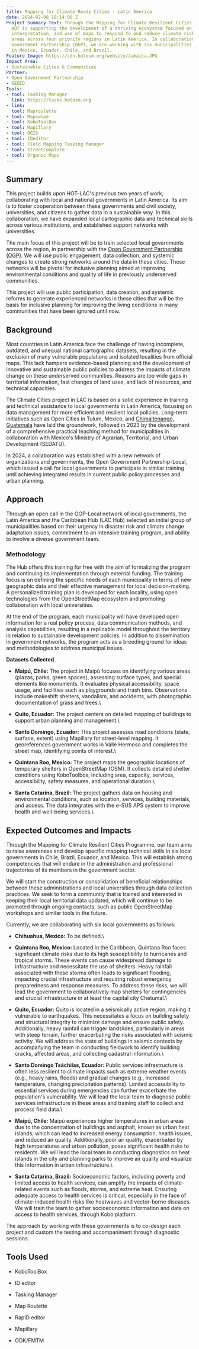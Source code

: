 ```yaml
---
title: Mapping for Climate Ready Cities - Latin America
date: 2024-02-08 18:14:00 Z
Project Summary Text: Through the Mapping for Climate Resilient Cities Programme,
  HOT is supporting the development of a thriving ecosystem focused on the creation,
  interpretation, and use of maps to respond to and reduce climate risks in urban
  areas across four priority regions in Latin America. In collaboration with the Open
  Government Partnership (OGP), we are working with six municipalities and states
  in Mexico, Ecuador, Chile, and Brazil.
Feature Image: https://cdn.hotosm.org/website/Jamaica.JPG
Impact Area:
- Sustainable Cities & Communities
Partner:
- Open Government Partnership
- GEOID
Tools:
- tool: Tasking Manager
  link: https://tasks.hotosm.org
- link: 
  tool: Maproulette
- tool: Mapswipe
- tool: KoboToolBox
- tool: Mapillary
- tool: QGIS
- tool: IDeditor
- tool: Field Mapping Tasking Manager
- tool: StreetComplete
- tool: Organic Maps
---
```


## Summary

This project builds upon HOT-LAC's previous two years of work, collaborating with local and national governments in Latin America. Its aim is to foster cooperation between these governments and civil society, universities, and citizens to gather data in a sustainable way. In this collaboration, we have expanded local cartographic data and technical skills across various institutions, and established support networks with universities.

The main focus of this project will be to train selected local  governments across the region, in partnership with the [Open Government Partnership (OGP)](https://www.opengovpartnership.org/). We will use public engagement, data collection, and systemic changes to create strong networks around the data in these cities. These networks will be pivotal for inclusive planning aimed at improving environmental conditions and quality of life in previously underserved communities.

This project will use public participation, data creation, and systemic reforms to generate experienced networks in these cities that will be the basis for inclusive planning for improving the living conditions in many communities that have been ignored until now.

## Background

Most countries in Latin America face the challenge of having incomplete, outdated, and unequal national cartographic datasets, resulting in the exclusion of many vulnerable populations and isolated localities from official maps. This lack hampers evidence-based planning and the development of innovative and sustainable public policies to address the impacts of climate change on these underserved communities. Reasons are too wide gaps in territorial information, fast changes of land uses, and lack of resources, and technical capacities.

The Climate Cities project in LAC is based on a solid experience in training and technical assistance to local governments in Latin America, focusing on data management for more efficient and resilient local policies. Long-term initiatives such as Open Cities in Tulum,  Mexico, and [Chimaltenango, Guatemala](https://www.hotosm.org/projects/opencities-guatemala-EN/) have laid the groundwork, followed in 2023 by the development of a comprehensive practical teaching method for municipalities in collaboration with Mexico's Ministry of Agrarian, Territorial, and Urban Development (SEDATU).

In 2024, a collaboration was established with a new network of organizations and governments, the Open Government Partnership-Local, which issued a call for local governments to participate in similar training until achieving integrated results in current public policy processes and urban planning.

## Approach

Through an open call in the OGP-Local network of local governments, the Latin America and the Caribbean Hub (LAC Hub) selected an initial group of municipalities based on their urgency in disaster risk and climate change adaptation issues, commitment to an intensive training program, and ability to involve a diverse government team.

### Methodology

The Hub offers this training for free with the aim of formalizing the program and continuing its implementation through external funding. The training focus is on defining the specific needs of each municipality in terms of new geographic data and their effective management for local decision-making. A personalized training plan is developed for each locality, using open technologies from the OpenStreetMap ecosystem and promoting collaboration with local universities.

At the end of the program, each municipality will have developed open information for  a real policy process, data communication methods, and analysis capabilities, resulting in a replicable model throughout the territory in relation to sustainable development policies. In addition to dissemination in government networks, the program acts as a breeding ground for ideas and methodologies to address municipal issues.

**Datasets Collected**

* **Maipú, Chile:** The project in Maipú focuses on identifying various areas (plazas, parks, green spaces), assessing surface types, and special elements like monuments. It evaluates physical accessibility, space usage, and facilities such as playgrounds and trash bins. Observations include makeshift shelters, vandalism, and accidents, with photographic documentation of grass and trees.\

* **Quito, Ecuador:** The project centers on detailed mapping of buildings to support urban planning and management.\

* **Santo Domingo, Ecuador:** This project assesses road conditions (state, surface, extent) using Mapillary for street-level mapping. It georeferences government works in Valle Hermoso and completes the street map, identifying points of interest.\

* **Quintana Roo, Mexico:** The project maps the geographic locations of temporary shelters in OpenStreetMap (OSM). It collects detailed shelter conditions using KoboToolbox, including area, capacity, services, accessibility, safety measures, and operational duration.\

* **Santa Catarina, Brazil:** The project gathers data on housing and environmental conditions, such as location, services, building materials, and access. The data integrates with the e-SUS APS system to improve health and well-being services.\

## Expected Outcomes and Impacts

Through the Mapping for Climate Resilient Cities Programme, our team aims to raise awareness and develop specific mapping technical skills in six local governments in Chile, Brazil, Ecuador, and Mexico. This will establish strong competencies that will endure in the administration and professional trajectories of its members in the government sector.

We will start the construction or consolidation of beneficial relationships between these administrations and local universities through data collection practices. We seek to form a community that is trained and interested in keeping their local territorial data updated, which will continue to be promoted through ongoing contacts, such as public OpenStreetMap workshops and similar tools in the future.

Currently, we are collaborating with six local governments as follows:

* **Chihuahua, Mexico:** To be defined.\

* **Quintana Roo, Mexico:** Located in the Caribbean, Quintana Roo faces significant climate risks due to its high susceptibility to hurricanes and tropical storms. These events can cause widespread damage to infrastructure and necessitate the use of shelters. Heavy rainfall associated with these storms often leads to significant flooding, impacting crucial infrastructure and requiring robust emergency preparedness and response measures. To address these risks, we will lead the government to collaboratively map shelters for contingencies and crucial infrastructure in at least the capital city Chetumal.\

* **Quito, Ecuador:** Quito is located in a seismically active region, making it vulnerable to earthquakes. This necessitates a focus on building safety and structural integrity to minimize damage and ensure public safety. Additionally, heavy rainfall can trigger landslides, particularly in areas with steep terrain, further exacerbating the risks associated with seismic activity. We will address the state of buildings in seismic contexts by accompañying the team in conducting fieldwork to identify building cracks, affected areas, and collecting cadastral information.\

* **Santo Domingo Tsáchilas, Ecuador:** Public services infrastructure is often less resilient to climate impacts such as extreme weather events (e.g., heavy rains, floods) and gradual changes (e.g., increased temperature, changing precipitation patterns). Limited accessibility to essential services during emergencies can further exacerbate the population's vulnerability. We will lead the local team to diagnose public services infrastructure in these areas and training staff to collect and process field data.\

* **Maipú, Chile:** Maipú experiences higher temperatures in urban areas due to the concentration of buildings and asphalt, known as urban heat islands, which can lead to increased energy consumption, health issues, and reduced air quality. Additionally, poor air quality, exacerbated by high temperatures and urban pollution, poses significant health risks to residents. We will lead the local team in conducting diagnostics on heat islands in the city and planning parks to improve air quality and visualize this information in urban infrastructure.\

* **Santa Catarina, Brazil:** Socioeconomic factors, including poverty and limited access to health services, can amplify the impacts of climate-related events such as floods, storms, and extreme heat. Ensuring adequate access to health services is critical, especially in the face of climate-induced health risks like heatwaves and vector-borne diseases. We will train the team to gather socioeconomic information and data on access to health services, through  Kobo platform.

The approach by working with these governments is to co-design each project and custom the testing and accompaniment through diagnostic sessions.

## **Tools Used**

* KoboToolBox

* ID editor

* Tasking Manager

* Map Roulette

* RapID editor

* Mapillary

* ODK/FMTM